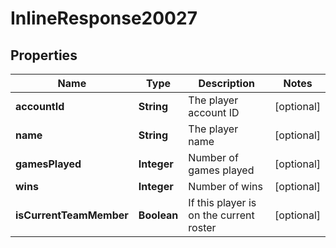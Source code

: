 
# InlineResponse20027

## Properties
Name | Type | Description | Notes
------------ | ------------- | ------------- | -------------
**accountId** | **String** | The player account ID |  [optional]
**name** | **String** | The player name |  [optional]
**gamesPlayed** | **Integer** | Number of games played |  [optional]
**wins** | **Integer** | Number of wins |  [optional]
**isCurrentTeamMember** | **Boolean** | If this player is on the current roster |  [optional]



